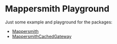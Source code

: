 # Mappersmith Playground

Just some example and playground for the packages:

  - [Mappersmith](http://github.com/tulios/mappersmith)
  - [MappersmithCachedGateway](http://github.com/tulios/mappersmith-cached-gateway)
